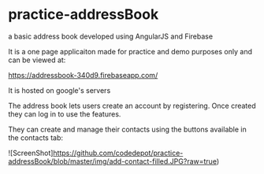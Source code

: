 # practice-addressBook
a basic address book developed using AngularJS and Firebase

It is a one page applicaiton made for practice and demo purposes only and can be viewed at:

https://addressbook-340d9.firebaseapp.com/

It is hosted on google's servers

The address book lets users create an account by registering. Once created they can log in to use the features.

They can create and manage their contacts using the buttons available in the contacts tab:

![ScreenShot]https://github.com/codedepot/practice-addressBook/blob/master/img/add-contact-filled.JPG?raw=true)
